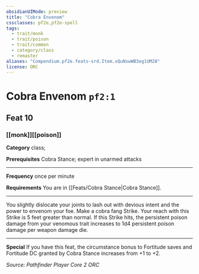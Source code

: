 ```yaml
---
obsidianUIMode: preview
title: "Cobra Envenom"
cssclasses: pf2e,pf2e-spell
tags:
  - trait/monk
  - trait/poison
  - trait/common
  - category/class
  - remaster
aliases: "Compendium.pf2e.feats-srd.Item.xQuNswWB3eg1UM28"
license: ORC
---
```

# Cobra Envenom `pf2:1`
## Feat 10
### [[monk]][[poison]]

**Category** class; 



**Prerequisites** Cobra Stance; expert in unarmed attacks
* * *
**Frequency** once per minute

**Requirements** You are in [[Feats/Cobra Stance|Cobra Stance]].

* * *

You slightly dislocate your joints to lash out with devious intent and the power to envenom your foe. Make a cobra fang Strike. Your reach with this Strike is 5 feet greater than normal. If this Strike hits, the persistent poison damage from your venomous trait increases to 1d4 persistent poison damage per weapon damage die.

* * *

**Special** If you have this feat, the circumstance bonus to Fortitude saves and Fortitude DC granted by Cobra Stance increases from +1 to +2.

*Source: Pathfinder Player Core 2*
*ORC*
